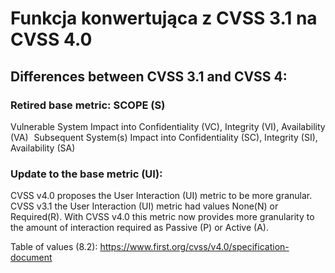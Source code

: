 # Funkcja konwertująca z CVSS 3.1 na CVSS 4.0

## Differences between CVSS 3.1 and CVSS 4:
### Retired base metric: SCOPE (S)
Vulnerable System Impact into Confidentiality (VC), Integrity (VI), Availability (VA)   
Subsequent System(s) Impact into Confidentiality (SC), Integrity (SI), Availability (SA)  
### Update to the base metric (UI):
CVSS v4.0 proposes the User Interaction (UI) metric to be more granular. CVSS v3.1 the User Interaction (UI) metric had values None(N) or Required(R). With CVSS v4.0 this metric now provides more granularity to the amount of interaction required as Passive (P) or Active (A).


Table of values (8.2):
https://www.first.org/cvss/v4.0/specification-document